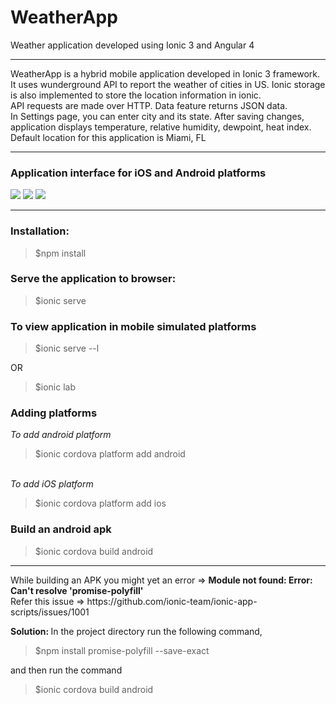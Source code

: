 # WeatherApp
Weather application developed using Ionic 3 and Angular 4
<hr>
WeatherApp is a hybrid mobile application developed in Ionic 3 framework. It uses wunderground API to report the weather of cities in US. Ionic storage is also implemented to store the location information in ionic.<br/>
API requests are made over HTTP. Data feature returns JSON data.<br/>
In Settings page, you can enter city and its state. After saving changes, application displays temperature, relative humidity, dewpoint, heat index. Default location for this application is Miami, FL

<hr>
<h3>Application interface for iOS and Android platforms</h3>
<img src = "https://github.com/patilankita79/WeatherApp/blob/master/Screenshots/Screenshot%202017-09-14%2011.38.08.png" />
<img src = "https://github.com/patilankita79/WeatherApp/blob/master/Screenshots/Screenshot%202017-09-14%2011.37.35.png" />
<img src = "https://github.com/patilankita79/WeatherApp/blob/master/Screenshots/Screenshot%202017-09-14%2011.37.56.png" />
<hr>
<h3>Installation: </h3>
<blockquote>$npm install</blockquote>

<h3>Serve the application to browser: </h3>
<blockquote>$ionic serve</blockquote>


<h3>To view application in mobile simulated platforms</h3>
<blockquote>$ionic serve --l</blockquote>
OR
<blockquote>$ionic lab</blockquote>

<h3>Adding platforms </h3>

<i>To add android platform</i><br/>
<blockquote>$ionic cordova platform add android</blockquote>
<br/>
<i>To add iOS platform</i><br/>
<blockquote>$ionic cordova platform add ios</blockquote>
<h3>Build an android apk</h3>
<blockquote>$ionic cordova build android</blockquote>
<hr> 
While building an APK you might yet an error => <strong>Module not found: Error: Can't resolve 'promise-polyfill' </strong><br>
Refer this issue => https://github.com/ionic-team/ionic-app-scripts/issues/1001

<b>Solution: </b>
In the project directory run the following command,
<blockquote>$npm install promise-polyfill --save-exact</blockquote>

and then run the command
<blockquote>$ionic cordova build android</blockquote>
